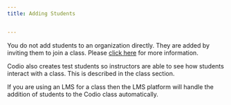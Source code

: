 ```yaml
---
title: Adding Students


---
```


You do not add students to an organization directly. They are added by inviting them to join a class. Please [click here](/classes/classmanagement/addstudents) for more information.

Codio also creates test students so instructors are able to see how students interact with a class. This is described in the class section.

If you are using an LMS for a class then the LMS platform will handle the addition of students to the Codio class automatically.

